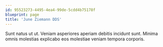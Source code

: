 ```yaml
---
id: 95523273-4495-4ea4-99de-5cdd4b75178f
blueprint: page
title: 'June Ziemann DDS'
---
```

Sunt natus ut ut. Veniam asperiores aperiam debitis incidunt sunt. Minima omnis molestias explicabo eos molestiae veniam tempora corporis.